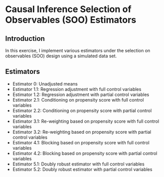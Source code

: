 # Causal Inference Selection of Observables (SOO) Estimators

## Introduction
In this exercise, I implement various estimators under the selection on observables (SOO) design using a simulated data set. 

## Estimators
- Estimator 0: Unadjusted means
- Estimator 1.1: Regression adjustment with full control variables
- Estimator 1.2: Regression adjustment with partial control variables
- Estimator 2.1: Conditioning on propensity score with full control variables
- Estimator 2.2: Conditioning on propensity score with partial control variables
- Estimator 3.1: Re-weighting based on propensity score with full control variables
- Estimator 3.2: Re-weighting based on propensity score with partial control variables
- Estimator 4.1: Blocking based on propensity score with full control variables
- Estimator 4.2: Blocking based on propensity score with partial control variables
- Estimator 5.1: Doubly robust estimator with full control variables
- Estimator 5.2: Doubly robust estimator with partial control variables

